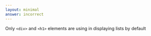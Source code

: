```yaml
---
layout: minimal
answer: incorrect 
---
```


Only `<div>` and `<h1>` elements are using in displaying lists by default
